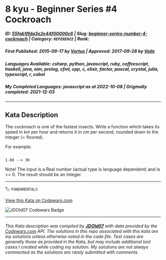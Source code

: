 # 8 kyu - Beginner Series #4 Cockroach

##### **ID**: [55fab1ffda3e2e44f00000c6](https://www.codewars.com/kata/55fab1ffda3e2e44f00000c6) | **Slug**: [beginner-series-number-4-cockroach](https://www.codewars.com/kata/55fab1ffda3e2e44f00000c6) | **Category**: `REFERENCE` | **Rank**: <span style="color:white">8 kyu</span>

##### **First Published**: 2015-09-17 ***by*** [Vortus](https://www.codewars.com/users/Vortus) | **Approved**: 2017-09-28 ***by*** [Voile](https://www.codewars.com/users/Voile)

##### **Languages Available**: csharp, python, javascript, ruby, coffeescript, haskell, java, nim, prolog, cfml, cpp, c, elixir, factor, pascal, crystal, julia, typescript, r, cobol

##### **My Completed Languages**: javascript ***as at*** 2022-10-08 | **Originally completed**: 2021-12-03

---

## Kata Description


The cockroach is one of the fastest insects. Write a function which takes its speed in km per hour and returns it in cm per second, rounded down to the integer (= floored).



For example:



```

1.08 --> 30

```



Note! The input is a Real number (actual type is language dependent) and is >= 0. The result should be an Integer.

---


🏷 `FUNDAMENTALS`


[View this Kata on Codewars.com](https://www.codewars.com/kata/55fab1ffda3e2e44f00000c6)

![](https://www.codewars.com/users/jdold07/badges/large "JDOld07 Codewars Badge")

---

###### *This Kata description was compiled by [**JDOld07**](https://tpstech.dev) with data provided by the [Codewars.com](https://www.codewars.com) API.  The solutions in this repo associated with this kata are my solutions unless otherwise noted in the code file.  Test cases are generally those as provided in the Kata, but may include additional test cases I created while coding my solution.  My solutions are not always commented as the solutions are rarely submitted with comments.*
